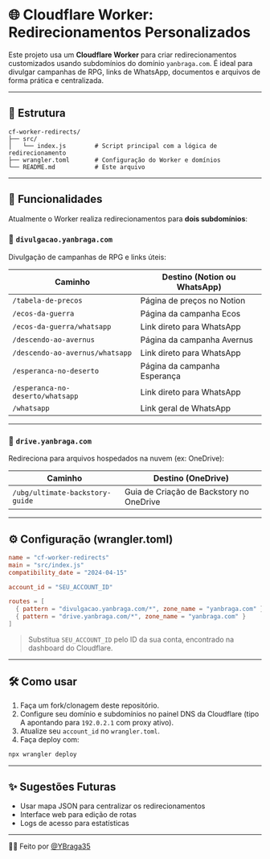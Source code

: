 
# 🌐 Cloudflare Worker: Redirecionamentos Personalizados

Este projeto usa um **Cloudflare Worker** para criar redirecionamentos customizados usando subdomínios do domínio `yanbraga.com`. É ideal para divulgar campanhas de RPG, links de WhatsApp, documentos e arquivos de forma prática e centralizada.

---

## 📁 Estrutura

```
cf-worker-redirects/
├── src/
│   └── index.js        # Script principal com a lógica de redirecionamento
├── wrangler.toml       # Configuração do Worker e domínios
└── README.md           # Este arquivo
```

---

## 🚀 Funcionalidades

Atualmente o Worker realiza redirecionamentos para **dois subdomínios**:

### 🔸 `divulgacao.yanbraga.com`

Divulgação de campanhas de RPG e links úteis:

| Caminho                            | Destino (Notion ou WhatsApp) |
|-----------------------------------|-------------------------------|
| `/tabela-de-precos`               | Página de preços no Notion   |
| `/ecos-da-guerra`                 | Página da campanha Ecos      |
| `/ecos-da-guerra/whatsapp`        | Link direto para WhatsApp    |
| `/descendo-ao-avernus`            | Página da campanha Avernus   |
| `/descendo-ao-avernus/whatsapp`   | Link direto para WhatsApp    |
| `/esperanca-no-deserto`           | Página da campanha Esperança |
| `/esperanca-no-deserto/whatsapp`  | Link direto para WhatsApp    |
| `/whatsapp`                       | Link geral de WhatsApp       |

---

### 🔸 `drive.yanbraga.com`

Redireciona para arquivos hospedados na nuvem (ex: OneDrive):

| Caminho                                  | Destino (OneDrive)                                 |
|------------------------------------------|----------------------------------------------------|
| `/ubg/ultimate-backstory-guide`          | Guia de Criação de Backstory no OneDrive           |

---

## ⚙️ Configuração (wrangler.toml)

```toml
name = "cf-worker-redirects"
main = "src/index.js"
compatibility_date = "2024-04-15"

account_id = "SEU_ACCOUNT_ID"

routes = [
  { pattern = "divulgacao.yanbraga.com/*", zone_name = "yanbraga.com" },
  { pattern = "drive.yanbraga.com/*", zone_name = "yanbraga.com" }
]
```

> Substitua `SEU_ACCOUNT_ID` pelo ID da sua conta, encontrado na dashboard do Cloudflare.

---

## 🛠️ Como usar

1. Faça um fork/clonagem deste repositório.
2. Configure seu domínio e subdomínios no painel DNS da Cloudflare (tipo A apontando para `192.0.2.1` com proxy ativo).
3. Atualize seu `account_id` no `wrangler.toml`.
4. Faça deploy com:

```bash
npx wrangler deploy
```

---

## ✨ Sugestões Futuras

- Usar mapa JSON para centralizar os redirecionamentos
- Interface web para edição de rotas
- Logs de acesso para estatísticas

---

👨‍💻 Feito por [@YBraga35](https://github.com/YBraga35)
```
